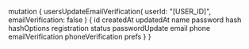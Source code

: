 mutation {
    usersUpdateEmailVerification(
        userId: "[USER_ID]",
        emailVerification: false
    ) {
        id
        createdAt
        updatedAt
        name
        password
        hash
        hashOptions
        registration
        status
        passwordUpdate
        email
        phone
        emailVerification
        phoneVerification
        prefs
    }
}